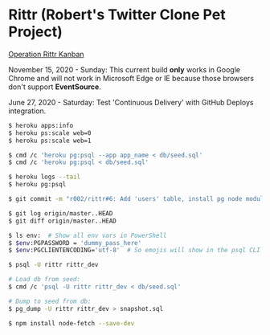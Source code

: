 # Rittr (Robert's Twitter Clone Pet Project)

[Operation Rittr Kanban](https://github.com/r002/rittr/projects/2)

November 15, 2020 - Sunday: This current build **only** works in Google Chrome and will not
work in Microsoft Edge or IE because those browsers don't support **EventSource**.

June 27, 2020 - Saturday: Test 'Continuous Delivery' with GitHub Deploys integration.

```sh
$ heroku apps:info
$ heroku ps:scale web=0
$ heroku ps:scale web=1

$ cmd /c 'heroku pg:psql --app app_name < db/seed.sql'
$ cmd /c 'heroku pg:psql < db/seed.sql'

$ heroku logs --tail
$ heroku pg:psql

$ git commit -m "r002/rittr#6: Add 'users' table, install pg node module, attach pg add-on to Heroku."

$ git log origin/master..HEAD
$ git diff origin/master..HEAD

$ ls env:  # Show all env vars in PowerShell
$ $env:PGPASSWORD = 'dummy_pass_here'
$ $env:PGCLIENTENCODING='utf-8'  # So emojis will show in the psql CLI for "select * from edicts;"

$ psql -U rittr rittr_dev

# Load db from seed:
$ cmd /c 'psql -U rittr rittr_dev < db/seed.sql'

# Dump to seed from db:
$ pg_dump -U rittr rittr_dev > snapshot.sql

$ npm install node-fetch --save-dev

```